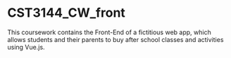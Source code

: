 # CST3144_CW_front
This coursework contains the Front-End of a fictitious web app, which allows students and their parents to buy after school classes and activities using Vue.js. 
